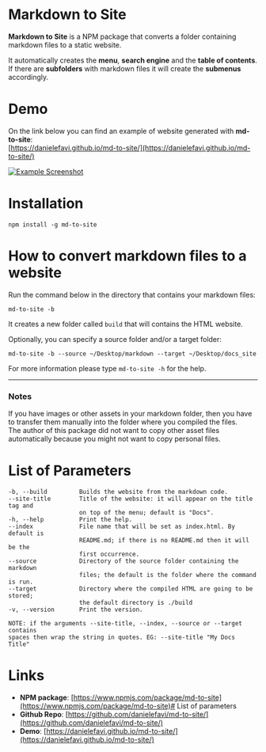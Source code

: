 Markdown to Site
================

**Markdown to Site** is a NPM package that converts a folder containing markdown files to a static website.

It automatically creates the **menu**, **search engine** and the **table of contents**. If there are **subfolders** with markdown files it will create the **submenus** accordingly.

# Demo

On the link below you can find an example of website generated with **md-to-site**:  
[https://danielefavi.github.io/md-to-site/](https://danielefavi.github.io/md-to-site/)

[![Example Screenshot](https://danielefavi.github.io/md-to-site/images/md-to-site_screenshot_example.png)](https://danielefavi.github.io/md-to-site/)

# Installation

```
npm install -g md-to-site
```

# How to convert markdown files to a website

Run the command below in the directory that contains your markdown files:

```
md-to-site -b
```

It creates a new folder called `build` that will contains the HTML website.

Optionally, you can specify a source folder and/or a target folder:

```
md-to-site -b --source ~/Desktop/markdown --target ~/Desktop/docs_site
```

For more information please type `md-to-site -h` for the help.

---

### Notes

If you have images or other assets in your markdown folder, then you have to transfer them manually into the folder where you compiled the files.  
The author of this package did not want to copy other asset files automatically because you might not want to copy personal files.

# List of Parameters

```
-b, --build         Builds the website from the markdown code.
--site-title        Title of the website: it will appear on the title tag and
                    on top of the menu; default is "Docs".
-h, --help          Print the help.
--index             File name that will be set as index.html. By default is
                    README.md; if there is no README.md then it will be the
                    first occurrence.
--source            Directory of the source folder containing the markdown
                    files; the default is the folder where the command is run.
--target            Directory where the compiled HTML are going to be stored;
                    the default directory is ./build
-v, --version       Print the version.

NOTE: if the arguments --site-title, --index, --source or --target contains
spaces then wrap the string in quotes. EG: --site-title "My Docs Title"
```

# Links

- **NPM package**: [https://www.npmjs.com/package/md-to-site](https://www.npmjs.com/package/md-to-site)# List of parameters
- **Github Repo**: [https://github.com/danielefavi/md-to-site/](https://github.com/danielefavi/md-to-site/)
- **Demo**: [https://danielefavi.github.io/md-to-site/](https://danielefavi.github.io/md-to-site/)

